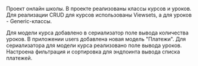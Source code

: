 Проект онлайн школы.
В проекте реализованы классы курсов и уроков. 
Для реализации CRUD для курсов использованы Viewsets, а для уроков - Generic-классы.

Для модели курса добавлено в сериализатор поле вывода количества уроков.
В приложении users добавлена новая модель "Платежи".
Для сериализатора для модели курса реализовано поле вывода уроков.
Настроена фильтрация и сортировка для эндпоинта вывода списка платежей.